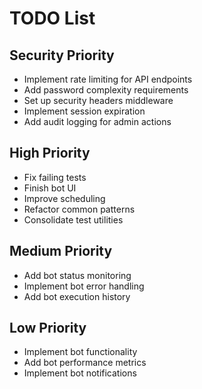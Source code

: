 # TODO List

## Security Priority
- Implement rate limiting for API endpoints
- Add password complexity requirements
- Set up security headers middleware
- Implement session expiration
- Add audit logging for admin actions

## High Priority
- Fix failing tests
- Finish bot UI
- Improve scheduling
- Refactor common patterns
- Consolidate test utilities

## Medium Priority
- Add bot status monitoring
- Implement bot error handling
- Add bot execution history

## Low Priority
- Implement bot functionality
- Add bot performance metrics
- Implement bot notifications
